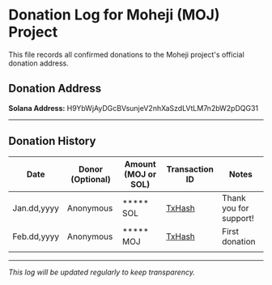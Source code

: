 # Donation Log for Moheji (MOJ) Project

This file records all confirmed donations to the Moheji project's official donation address.

## Donation Address

**Solana Address:** H9YbWjAyDGcBVsunjeV2nhXaSzdLVtLM7n2bW2pDQG31

---

## Donation History

| Date        | Donor (Optional)      |  Amount (MOJ or SOL) | Transaction ID                             | Notes                  |
|-------------|-----------------------|----------------------|--------------------------------------------|------------------------|
| Jan.dd,yyyy | Anonymous             |***** SOL             | [TxHash](https://solscan.io/tx/xxxxxxxx)   | Thank you for support! |
| Feb.dd,yyyy | Anonymous             |***** MOJ             | [TxHash](https://solscan.io/tx/yyyyyyyy)   | First donation         |
|             |                       |                      |                                            |                        |

---

*This log will be updated regularly to keep transparency.*
